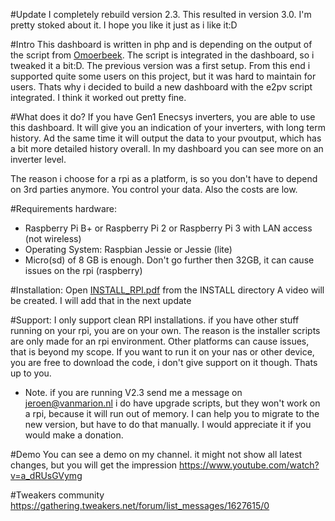 
#Update
I completely rebuild version 2.3. This resulted in version 3.0. I'm pretty stoked about it. I hope you like it just as i like it:D 

#Intro
This dashboard is written in php and is depending on the output of the script from <a href="https://github.com/omoerbeek/e2pv">Omoerbeek</a>. The script is integrated
in the dashboard, so i tweaked it a bit:D. The previous version was a first setup. From this end i supported quite some users on this project, but it was hard to maintain for users. Thats why
i decided to build a new dashboard with the e2pv script integrated. I think it worked out pretty fine.

#What does it do?
If you have Gen1 Enecsys inverters, you are able to use this dashboard. It will give you an indication of your inverters, with long term history. Ad the same time it will
output the data to your pvoutput, which has a bit more detailed history overall. In my dashboard you can see more on an inverter level.

The reason i choose for a rpi as a platform, is so you don't have to depend on 3rd parties anymore. You control your data. Also the costs are low.

#Requirements hardware:
- Raspberry Pi B+ or Raspberry Pi 2 or  Raspberry Pi 3 with LAN access (not wireless)
- Operating System: Raspbian Jessie or Jessie (lite)
- Micro(sd) of 8 GB is enough. Don't go further then 32GB, it can cause issues on the rpi (raspberry)

#Installation:
Open <a href="https://github.com/nlmaca/Enecsys_Dashboard/blob/master/INSTALL/INSTALL_RPI.pdf">INSTALL_RPI.pdf</a> from the INSTALL directory
A video will be created. I will add that in the next update

#Support:
I only support clean RPI installations. if you have other stuff running on your rpi, you are on your own. 
The reason is the installer scripts are only made for an rpi environment. Other platforms can cause issues, that is beyond my scope. 
If you want to run it on your nas or other device, you are free to download the code, i don't give support on it though. Thats up to you.

* Note. if you are running V2.3 send me a message on jeroen@vanmarion.nl i do have upgrade scripts, but they won't work on a rpi, because it will run out of memory. 
I can help you to migrate to the new version, but have to do that manually. I would appreciate it if you would make a donation. 

#Demo
You can see a demo on my channel. it might not show all latest changes, but you will get the impression
https://www.youtube.com/watch?v=a_dRUsGVymg

#Tweakers community
https://gathering.tweakers.net/forum/list_messages/1627615/0